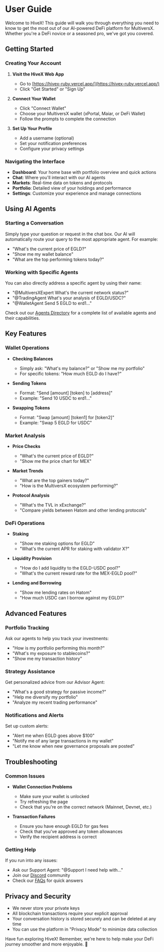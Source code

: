 # User Guide

Welcome to HiveX! This guide will walk you through everything you need to know to get the most out of our AI-powered DeFi platform for MultiversX. Whether you're a DeFi novice or a seasoned pro, we've got you covered.

## Getting Started

### Creating Your Account

1. **Visit the HiveX Web App**
   - Go to [https://hivex-ruby.vercel.app/](https://hivex-ruby.vercel.app/)
   - Click "Get Started" or "Sign Up"

2. **Connect Your Wallet**
   - Click "Connect Wallet"
   - Choose your MultiversX wallet (xPortal, Maiar, or DeFi Wallet)
   - Follow the prompts to complete the connection

3. **Set Up Your Profile**
   - Add a username (optional)
   - Set your notification preferences
   - Configure your privacy settings

### Navigating the Interface

- **Dashboard**: Your home base with portfolio overview and quick actions
- **Chat**: Where you'll interact with our AI agents
- **Markets**: Real-time data on tokens and protocols
- **Portfolio**: Detailed view of your holdings and performance
- **Settings**: Customize your experience and manage connections

## Using AI Agents

### Starting a Conversation

Simply type your question or request in the chat box. Our AI will automatically route your query to the most appropriate agent. For example:

- "What's the current price of EGLD?"
- "Show me my wallet balance"
- "What are the top performing tokens today?"

### Working with Specific Agents

You can also directly address a specific agent by using their name:

- "@MultiversXExpert What's the current network status?"
- "@TradingAgent What's your analysis of EGLD/USDC?"
- "@WalletAgent Send 5 EGLD to erd1..."

Check out our [Agents Directory](./agents.md) for a complete list of available agents and their capabilities.

## Key Features

### Wallet Operations

- **Checking Balances**
  - Simply ask: "What's my balance?" or "Show me my portfolio"
  - For specific tokens: "How much EGLD do I have?"

- **Sending Tokens**
  - Format: "Send [amount] [token] to [address]"
  - Example: "Send 10 USDC to erd1..."

- **Swapping Tokens**
  - Format: "Swap [amount] [token1] for [token2]"
  - Example: "Swap 5 EGLD for USDC"

### Market Analysis

- **Price Checks**
  - "What's the current price of EGLD?"
  - "Show me the price chart for MEX"

- **Market Trends**
  - "What are the top gainers today?"
  - "How is the MultiversX ecosystem performing?"

- **Protocol Analysis**
  - "What's the TVL in xExchange?"
  - "Compare yields between Hatom and other lending protocols"

### DeFi Operations

- **Staking**
  - "Show me staking options for EGLD"
  - "What's the current APR for staking with validator X?"

- **Liquidity Provision**
  - "How do I add liquidity to the EGLD-USDC pool?"
  - "What's the current reward rate for the MEX-EGLD pool?"

- **Lending and Borrowing**
  - "Show me lending rates on Hatom"
  - "How much USDC can I borrow against my EGLD?"

## Advanced Features

### Portfolio Tracking

Ask our agents to help you track your investments:
- "How is my portfolio performing this month?"
- "What's my exposure to stablecoins?"
- "Show me my transaction history"

### Strategy Assistance

Get personalized advice from our Advisor Agent:
- "What's a good strategy for passive income?"
- "Help me diversify my portfolio"
- "Analyze my recent trading performance"

### Notifications and Alerts

Set up custom alerts:
- "Alert me when EGLD goes above $100"
- "Notify me of any large transactions in my wallet"
- "Let me know when new governance proposals are posted"

## Troubleshooting

### Common Issues

- **Wallet Connection Problems**
  - Make sure your wallet is unlocked
  - Try refreshing the page
  - Check that you're on the correct network (Mainnet, Devnet, etc.)

- **Transaction Failures**
  - Ensure you have enough EGLD for gas fees
  - Check that you've approved any token allowances
  - Verify the recipient address is correct

### Getting Help

If you run into any issues:
- Ask our Support Agent: "@Support I need help with..."
- Join our [Discord](https://discord.gg/bTRhbRFbzc) community
- Check our [FAQs](./faqs.md) for quick answers

## Privacy and Security

- We never store your private keys
- All blockchain transactions require your explicit approval
- Your conversation history is stored securely and can be deleted at any time
- You can use the platform in "Privacy Mode" to minimize data collection

Have fun exploring HiveX! Remember, we're here to help make your DeFi journey smoother and more enjoyable. 🚀 